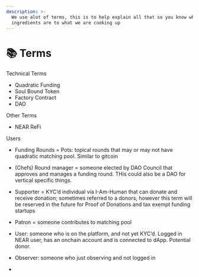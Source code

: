 ```yaml
---
description: >-
  We use alot of terms, this is to help explain all that so you know what the
  ingredients are to what we are cooking up
---
```


# 📚 Terms

Technical Terms

* Quadratic Funding
* Soul Bound Token
* Factory Contract
* DAO

Other Terms

* NEAR ReFi

Users

* Funding Rounds = Pots: topical rounds that may or may not have quadratic matching pool. Similar to gitcoin
* (Chefs) Round manager = someone elected by DAO Council that approves and manages a funding round. THis could also be a DAO for vertical specific things.
* Supporter = KYC’d individual via I-Am-Human that can donate and receive donation; sometimes referred to a donors, however this term will be reserved in the future for Proof of Donations and tax exempt funding startups
* Patron = someone contributes to matching pool
* User: someone who is on the platform, and not yet KYC’d. Logged in NEAR user, has an onchain account and is connected to dApp. Potential donor.&#x20;
* Observer: someone who just observing and not logged in



*

